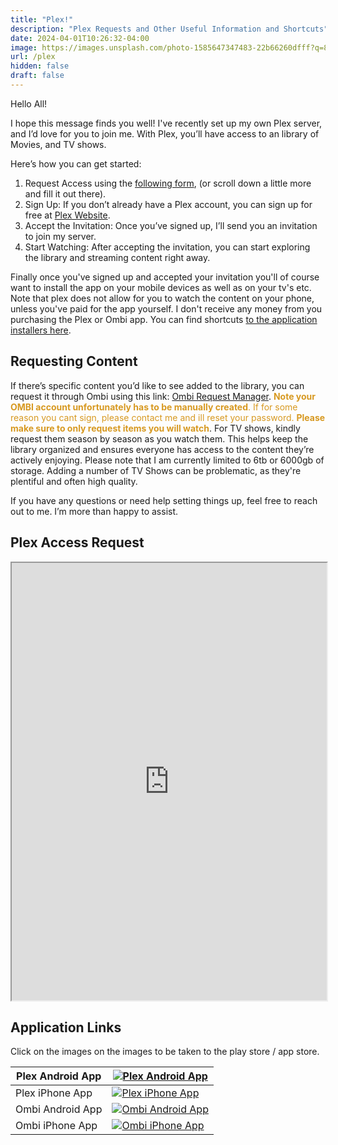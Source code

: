 ```yaml
---
title: "Plex!"
description: "Plex Requests and Other Useful Information and Shortcuts" 
date: 2024-04-01T10:26:32-04:00
image: https://images.unsplash.com/photo-1585647347483-22b66260dfff?q=80&w=2070&auto=format&fit=crop&ixlib=rb-4.0.3&ixid=M3wxMjA3fDB8MHxwaG90by1wYWdlfHx8fGVufDB8fHx8fA%3D%3D
url: /plex
hidden: false
draft: false
---
```


<style>
.link {
  color: #458588;
  background-color: transparent;
  text-decoration: none;
}

</style>

Hello All!

I hope this message finds you well! I've recently set up my own Plex server, and I’d love for you to join me. With Plex, you’ll have access to an library of Movies, and TV shows.

Here’s how you can get started:

1. Request Access using the [following form](#plex-access-request), (or scroll down a little more and fill it out there).
2. Sign Up: If you don’t already have a Plex account, you can sign up for free at [Plex Website](https://www.plex.tv/).
3. Accept the Invitation: Once you’ve signed up, I’ll send you an invitation to join my server.
4. Start Watching: After accepting the invitation, you can start exploring the library and streaming content right away.

Finally once you've signed up and accepted your invitation you'll of course want to install the app on your mobile devices as well as on your tv's etc. Note that plex does not allow for you to watch the content on your phone, unless you've paid for the app yourself. I don't receive any money from you purchasing the Plex or Ombi app. You can find shortcuts [to the application installers here](#application-links).

## Requesting Content

If there’s specific content you’d like to see added to the library, you can request it through Ombi using this link: [Ombi Request Manager](https://unorthodoxdev.net/ombi). <font color="#d79921">**Note your OMBI account unfortunately has to be manually created**. If for some reason you cant sign, please contact me and ill reset your password. **Please make sure to only request items you will watch**</font>. For TV shows, kindly request them season by season as you watch them. This helps keep the library organized and ensures everyone has access to the content they’re actively enjoying. Please note that I am currently limited to 6tb or 6000gb of storage. Adding a number of TV Shows can be problematic, as they're plentiful and often high quality.

If you have any questions or need help setting things up, feel free to reach out to me. I’m more than happy to assist.

## Plex Access Request

<iframe src="https://docs.google.com/forms/d/e/1FAIpQLSe8fStQghNxRjSprnWf5GgspbKyQ2heq9QBKqFQTxonIi12tQ/viewform?embedded=true" width="100%" height="700" frameborder="10" marginheight="0" marginwidth="0">Loading…, if it never loads, its because you have iFrames disabled.</iframe>

<br>

## Application Links

Click on the images on the images to be taken to the play store / app store.

| Plex Android App | [![Plex Android App](https://play-lh.googleusercontent.com/slZYN_wnlAZ4BmyTZZakwfwAGm8JE5btL7u7AifhqCtUuxhtVVxQ1mcgpGOYC7MsAaU=w240-h480-rw)](https://play.google.com/store/apps/details?id=com.plexapp.android&hl=en_US) |
| ----- | ----- |
| Plex iPhone App | [![Plex iPhone App](https://play-lh.googleusercontent.com/slZYN_wnlAZ4BmyTZZakwfwAGm8JE5btL7u7AifhqCtUuxhtVVxQ1mcgpGOYC7MsAaU=w240-h480-rw)](https://apps.apple.com/us/app/plex-watch-live-tv-and-movies/id383457673) | 
| Ombi Android App | [![Ombi Android App](https://play-lh.googleusercontent.com/jHsvuF837Wf7AtalMK0AFJDeDXLbwqs281I3z1L-HZveq2jgo5Zrt1PEdXaz2UIG_oJS=w240-h480-rw)](https://play.google.com/store/apps/details?id=com.tidusjar.Ombi&hl=en_US) |
| Ombi iPhone App | [![Ombi iPhone App](https://play-lh.googleusercontent.com/jHsvuF837Wf7AtalMK0AFJDeDXLbwqs281I3z1L-HZveq2jgo5Zrt1PEdXaz2UIG_oJS=w240-h480-rw)](https://apps.apple.com/us/app/ombi/id1335260043) | 

